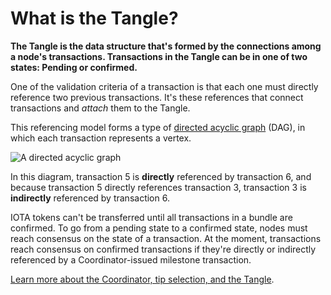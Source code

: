 # What is the Tangle?

**The Tangle is the data structure that's formed by the connections among a node's transactions. Transactions in the Tangle can be in one of two states: Pending or confirmed.**

One of the validation criteria of a transaction is that each one must directly reference two previous transactions. It's these references that connect transactions and _attach_ them to the Tangle.

This referencing model forms a type of [directed acyclic graph](https://en.wikipedia.org/wiki/Directed_acyclic_graph) (DAG), in which each transaction represents a vertex.

![A directed acyclic graph](../dag.png)

In this diagram, transaction 5 is **directly** referenced by transaction 6, and because transaction 5 directly references transaction 3, transaction 3 is **indirectly** referenced by transaction 6.

IOTA tokens can't be transferred until all transactions in a bundle are confirmed. To go from a pending state to a confirmed state, nodes must reach consensus on the state of a transaction. At the moment, transactions reach consensus on confirmed transactions if they're directly or indirectly referenced by a Coordinator-issued milestone transaction.

[Learn more about the Coordinator, tip selection, and the Tangle](root://the-tangle/0.1/introduction/overview.md).

